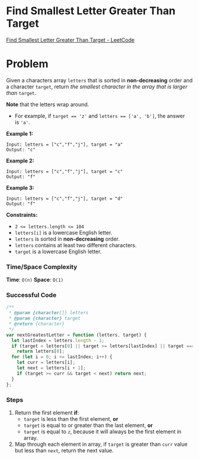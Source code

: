 # Find Smallest Letter Greater Than Target

[Find Smallest Letter Greater Than Target - LeetCode](https://leetcode.com/problems/find-smallest-letter-greater-than-target/)

# Problem

Given a characters array `letters` that is sorted in **non-decreasing** order and a character `target`, return *the smallest character in the array that is larger than* `target`.

**Note** that the letters wrap around.

- For example, if `target == 'z'` and `letters == ['a', 'b']`, the answer is `'a'`.

**Example 1:**

```
Input: letters = ["c","f","j"], target = "a"
Output: "c"

```

**Example 2:**

```
Input: letters = ["c","f","j"], target = "c"
Output: "f"

```

**Example 3:**

```
Input: letters = ["c","f","j"], target = "d"
Output: "f"

```

**Constraints:**

- `2 <= letters.length <= 104`
- `letters[i]` is a lowercase English letter.
- `letters` is sorted in **non-decreasing** order.
- `letters` contains at least two different characters.
- `target` is a lowercase English letter.

### Time/Space Complexity

**Time**: `O(n)`
**Space**: `O(1)`

### Successful Code

```js
/**
 * @param {character[]} letters
 * @param {character} target
 * @return {character}
 */
var nextGreatestLetter = function (letters, target) {
  let lastIndex = letters.length - 1;
  if (target < letters[0] || target >= letters[lastIndex] || target === "z")
    return letters[0];
  for (let i = 0; i <= lastIndex; i++) {
    let curr = letters[i];
    let next = letters[i + 1];
    if (target >= curr && target < next) return next;
  }
};
```

### Steps

1. Return the first element **if**:
   - `target` is less than the first element, **or**
   - `target` is equal to or greater than the last element, **or**
   - `target` is equal to `z`, because it will always be the first element in array.
2. Map through each element in array, if `target` is greater than `curr` value but less than `next`, return the next value.
